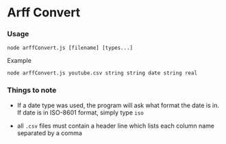 # Arff Convert

### Usage
```
node arffConvert.js [filename] [types...]
```

Example
```
node arffConvert.js youtube.csv string string date string real
```

### Things to note

* If a date type was used, the program will ask what format the date is in. If date is in ISO-8601 format, simply type `iso`

* all `.csv` files must contain a header line which lists each column name separated by a comma
